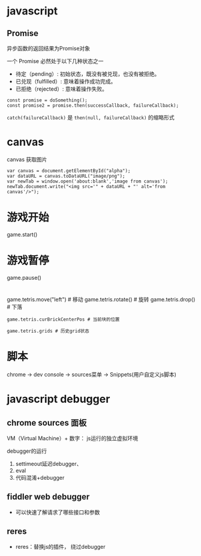 
# javascript

## Promise

异步函数的返回结果为Promise对象

一个 Promise 必然处于以下几种状态之一
- 待定（pending）: 初始状态，既没有被兑现，也没有被拒绝。
- 已兑现（fulfilled）: 意味着操作成功完成。
- 已拒绝（rejected）: 意味着操作失败。


```
const promise = doSomething();
const promise2 = promise.then(successCallback, failureCallback);
```

`catch(failureCallback)` 是 `then(null, failureCallback)` 的缩略形式



# canvas
canvas 获取图片
```
var canvas = document.getElementById("alpha");
var dataURL = canvas.toDataURL("image/png");
var newTab = window.open('about:blank','image from canvas');
newTab.document.write("<img src='" + dataURL + "' alt='from canvas'/>");
```

# 游戏开始
game.start()


# 游戏暂停
game.pause()


# 
game.tetris.move("left")  # 移动
game.tetris.rotate() # 旋转
game.tetris.drop() # 下落

```
game.tetris.curBrickCenterPos # 当前块的位置

game.tetris.grids # 历史grid状态
```


# 脚本
chrome -> dev console -> sources菜单 -> Snippets(用户自定义js脚本)


# javascript debugger

## chrome sources 面板

VM（Virtual Machine）+ 数字：  js运行的独立虚拟环境

debugger的运行

1. settimeout延迟debugger、
2. eval
3. 代码混淆+debugger



## fiddler web debugger

- 可以快速了解请求了哪些接口和参数

## reres

- reres：替换js的插件， 绕过debugger